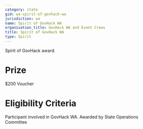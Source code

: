 ```yaml
---
category: state
gid: wa-spirit-of-govhack-wa
jurisdiction: wa
name: Spirit of GovHack WA
organisation_title: GovHack WA and Event Crews
title: Spirit of GovHack WA
type: Spirit
---
```


Spirit of GovHack award.

# Prize
$200 Voucher

# Eligibility Criteria
Participant involved in GovHack WA. Awarded by State Operations Committee
